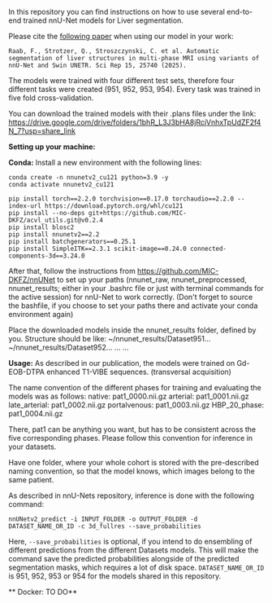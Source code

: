 In this repository you can find instructions on how to use several end-to-end trained nnU-Net models for Liver segmentation.

Please cite the [following paper](https://doi.org/10.1038/s41598-025-07084-5) when using our model in your work:
```
Raab, F., Strotzer, Q., Stroszczynski, C. et al. Automatic segmentation of liver structures in multi-phase MRI using variants of nnU-Net and Swin UNETR. Sci Rep 15, 25740 (2025). 
```


The models were trained with four different test sets, therefore four different tasks were created (951, 952, 953, 954). Every task was trained in five fold cross-validation.

You can download the trained models with their .plans files under the link: https://drive.google.com/drive/folders/1bhR_L3J3bHA8jRcjVnhxTpUdZF2f4N_7?usp=share_link

**Setting up your machine:**

**Conda:** Install a new environment with the following lines:

```
conda create -n nnunetv2_cu121 python=3.9 -y
conda activate nnunetv2_cu121

pip install torch==2.2.0 torchvision==0.17.0 torchaudio==2.2.0 --index-url https://download.pytorch.org/whl/cu121
pip install --no-deps git+https://github.com/MIC-DKFZ/acvl_utils.git@v0.2.4
pip install blosc2
pip install nnunetv2==2.2
pip install batchgenerators==0.25.1
pip install SimpleITK==2.3.1 scikit-image==0.24.0 connected-components-3d==3.24.0
```

After that, follow the instructions from https://github.com/MIC-DKFZ/nnUNet to set up your paths (nnunet_raw, nnunet_preprocessed, nnunet_results; either in your .bashrc file or just with terminal commands for the active session) for nnU-Net to work correctly. (Don't forget to source the bashfile, if you choose to set your paths there and activate your conda environment again)

Place the downloaded models inside the nnunet_results folder, defined by you. 
Structure should be like:   ~/nnunet_results/Dataset951...
                            ~/nnunet_results/Dataset952...
                            ...
                            ...

**Usage:**
As described in our publication, the models were trained on Gd-EOB-DTPA enhanced T1-VIBE sequences. (transversal acquisition)

The name convention of the different phases for training and evaluating the models was as follows:
native:           pat1_0000.nii.gz
arterial:         pat1_0001.nii.gz
late_arterial:    pat1_0002.nii.gz
portalvenous:     pat1_0003.nii.gz
HBP_20_phase:     pat1_0004.nii.gz

There, pat1 can be anything you want, but has to be consistent across the five corresponding phases.
Please follow this convention for inference in your datasets.

Have one folder, where your whole cohort is stored with the pre-described naming convention, so that the model knows, which images belong to the same patient.

As described in nnU-Nets repository, inference is done with the following command:

```
nnUNetv2_predict -i INPUT_FOLDER -o OUTPUT_FOLDER -d DATASET_NAME_OR_ID -c 3d_fullres --save_probabilities
```

Here, ```--save_probabilities``` is optional, if you intend to do ensembling of different predictions from the different Datasets models. This will make the command save the predicted probabilities alongside of the predicted segmentation masks, which requires a lot of disk space.
```DATASET_NAME_OR_ID``` is 951, 952, 953 or 954 for the models shared in this repository.




**
Docker: TO DO**
